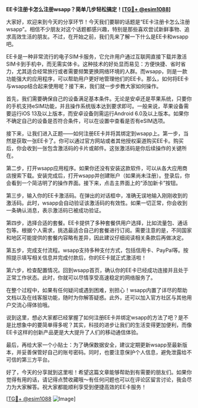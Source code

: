 **EE卡注册卡怎么注册wsapp？简单几步轻松搞定！[[TG💪+ @esim1088](https://t.me/s/esim1088)]**

大家好，欢迎来到今天的分享环节！今天我们要聊的话题是“EE卡注册卡怎么注册wsapp”。相信不少朋友对这个话题都感兴趣，特别是那些喜欢尝试新鲜事物、追求高效生活的朋友。不过，在开始之前，我们先来了解一下什么是EE卡和wsapp吧。

EE卡是一种非常流行的电子SIM卡服务，它允许用户通过互联网直接下载并激活SIM卡到手机中，而无需实体卡。这种技术的好处显而易见：方便快捷、省时省力，尤其适合经常旅行或者需要频繁更换网络环境的人群。而wsapp，则是一款功能强大的应用程序，可以帮助用户更好地管理他们的EE卡。那么，如何将EE卡与wsapp结合起来使用呢？接下来，我们就一步步教大家如何操作。

首先，我们需要确保自己的设备满足基本条件。无论是安卓还是苹果系统，只要你的手机支持eSIM功能，并且操作系统版本达到要求即可。一般来说，苹果设备需要运行iOS 13及以上版本，而安卓设备则需运行Android 6.0及以上版本。如果你不确定自己的设备是否符合条件，可以在设置中查看是否有eSIM选项。

接下来，让我们进入正题——如何注册EE卡并将其绑定到wsapp上。第一步，当然是获取一张EE卡了。你可以通过官方网站或者其他授权渠道购买EE卡。购买后，你会收到一张包含激活码的卡片或邮件。这张激活码是你后续操作的关键所在。

第二步，打开wsapp应用程序。如果你还没有安装这款软件，可以从各大应用商店搜索下载。安装完成后，打开wsapp并创建账户（如果尚未注册）。登录后，你会看到一个简洁明了的操作界面。接下来，点击主界面上的“添加新卡”按钮。

第三步，输入你的EE卡激活码。在弹出的对话框中，准确无误地输入刚刚收到的激活码。此时，wsapp会自动验证该激活码的有效性。如果一切正常，你会收到一条确认消息，表示激活码已被成功验证。

第四步，选择合适的套餐。EE卡提供了多种套餐供用户选择，比如流量包、通话包等。根据个人需求，挑选最适合自己的套餐进行订阅。需要注意的是，不同国家和地区可能提供的套餐内容略有差异，因此建议仔细阅读相关条款后再做决定。

第五步，完成支付流程。wsapp支持多种支付方式，包括信用卡、PayPal等。按照提示填写相关信息并完成付款后，你的EE卡就正式激活啦！

第六步，检查配置情况。回到wsapp首页，确认你的EE卡已经成功连接并且处于正常工作状态。此时，你就可以尽情享受高速稳定的网络服务了。

在整个过程中，如果有任何疑问或遇到困难，别担心！wsapp内置了详尽的帮助文档以及在线客服功能，随时为你解答疑惑。此外，还可以加入官方社区与其他用户交流心得体验哦。

说到这里，想必大家都已经掌握了如何注册EE卡并绑定wsapp的方法了吧？是不是比想象中的要简单得多呢？其实，科技的进步让我们的生活变得更加便利，而像EE卡这样的创新产品更是大大提升了人们的移动通信体验。

最后，再给大家一个小贴士：为了确保数据安全，建议定期更新wsapp至最新版本，并妥善保管好自己的账号密码。同时，也要注意保护个人信息，避免泄露给不可信的第三方平台。

好了，今天的分享就到这里啦！希望这篇文章能够帮助到有需要的朋友们。如果你觉得有用的话，请记得点赞收藏哦～有任何问题也可以在评论区留言讨论，我会尽力为大家解答。祝大家都能顺利享受到便捷高效的EE卡服务！

[[TG💪+ @esim1088](https://t.me/s/esim1088) ![Image](https://i.postimg.cc/4NQfJmqS/Snipaste-2025-05-13-00-14-12.png)]